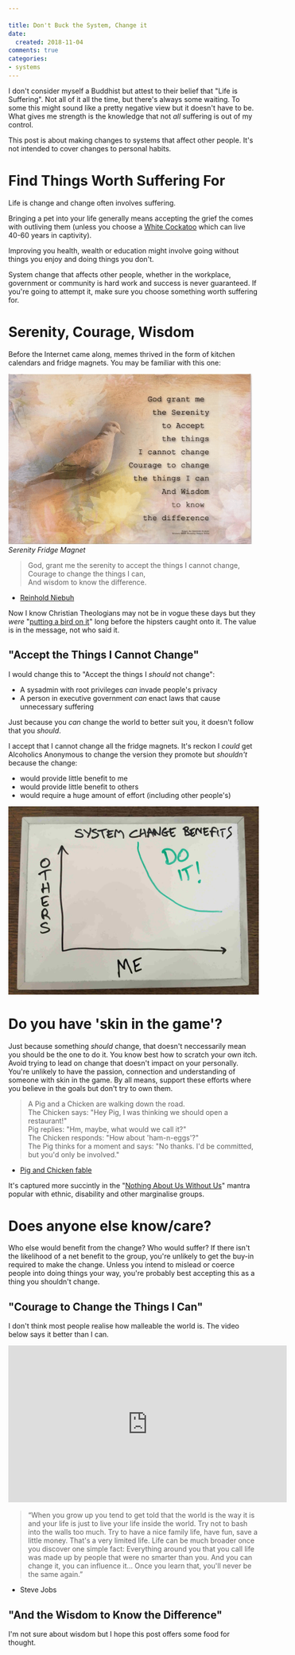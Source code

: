 ```yaml
---

title: Don't Buck the System, Change it
date: 
  created: 2018-11-04
comments: true
categories:
- systems
---
```


I don't consider myself a Buddhist but attest to their belief that "Life is
Suffering".  Not all of it all the time, but there's always some waiting. To
some this might sound like a pretty negative view but it doesn't have to be.
What gives me strength is the knowledge that not *all* suffering is out of my
control.

This post is about making changes to systems that affect other people. It's not
intended to cover changes to personal habits.

# Find Things Worth Suffering For

Life is change and change often involves suffering. 

Bringing a pet into your life generally means accepting the grief the comes
with outliving them (unless you choose a [White Cockatoo][cocky] which can live
40-60 years in captivity).

Improving you health, wealth or education might involve going without things
you enjoy and doing things you don't.

System change that affects other people, whether in the workplace, government or 
community is hard work and success is never guaranteed. If you're going to attempt
it, make sure you choose something worth suffering for.


# Serenity, Courage, Wisdom

Before the Internet came along, memes thrived in the form of kitchen calendars
and fridge magnets. You may be familiar with this one:

![Serenity Fridge Magnet](../images/serenity.png)
*Serenity Fridge Magnet*

> God, grant me the serenity to accept the things I cannot change,  
> Courage to change the things I can,  
> And wisdom to know the difference. 
- [Reinhold Niebuh](https://en.wikipedia.org/wiki/Serenity_Prayer)

Now I know Christian Theologians may not be in vogue these days but they *were*
"[putting a bird on it][put-a-bird-on-it]" long before the hipsters caught onto it. The value is
in the message, not who said it.

## "Accept the Things I Cannot Change"

I would change this to "Accept the things I *should* not change": 
- A sysadmin with root privileges *can* invade people's privacy
- A person in executive government *can* enact laws that cause unnecessary suffering

Just because you *can* change the world to better suit you, it doesn't follow that you *should*.

I accept that I cannot change all the fridge magnets. It's reckon I *could*
get Alcoholics Anonymous to change the version they promote but *shouldn't* because
the change:

- would provide little benefit to me
- would provide little benefit to others
- would require a huge amount of effort (including other people's)

![maybe do it](../images/maybe-do-it.jpg)


# Do you have 'skin in the game'?

Just because something *should* change, that doesn't neccessarily mean you should
be the one to do it. You know best how to scratch your own itch. Avoid trying
to lead on change that doesn't impact on your personally. You're unlikely to
have the passion, connection and understanding of someone with skin in the
game. By all means, support these efforts where you believe in the goals but
don't try to own them.

> A Pig and a Chicken are walking down the road.  
> The Chicken says: "Hey Pig, I was thinking we should open a restaurant!"  
> Pig replies: "Hm, maybe, what would we call it?"  
> The Chicken responds: "How about 'ham-n-eggs'?"  
> The Pig thinks for a moment and says: "No thanks. I'd be committed, but you'd only be involved."  
- [Pig and Chicken fable](https://en.wikipedia.org/wiki/Reinhold_Niebuhr)

It's captured more succintly in the "[Nothing About Us Without
Us][nothing-about-us]" mantra popular with ethnic, disability and other
marginalise groups. 


# Does anyone else know/care?

Who else would benefit from the change? Who would suffer? If there isn't the
likelihood of a net benefit to the group, you're unlikely to get the buy-in
required to make the change. Unless you intend to mislead or coerce people 
into doing things your way, you're probably best accepting this as a thing
you shouldn't change.


## "Courage to Change the Things I Can"

I don't think most people realise how malleable the world is. The video below
says it better than I can.

<iframe width="560" height="315" src="https://www.youtube.com/embed/zklbZR9025Y" frameborder="0" allow="accelerometer; autoplay; encrypted-media; gyroscope; picture-in-picture" allowfullscreen></iframe>

  
> “When you grow up you tend to get told that the world is the way it is and
> your life is just to live your life inside the world. Try not to bash into
> the walls too much. Try to have a nice family life, have fun, save a little
> money. That's a very limited life. Life can be much broader once you discover
> one simple fact: Everything around you that you call life was made up by
> people that were no smarter than you. And you can change it, you can
> influence it… Once you learn that, you'll never be the same again.”
- Steve Jobs


## "And the Wisdom to Know the Difference" 

I'm not sure about wisdom but I hope this post offers some food for thought. 


[put-a-bird-on-it]: https://www.youtube.com/watch?v=iHmLljk2t8M
[cocky]: https://en.wikipedia.org/wiki/White_cockatoo
[pig-and-chicken]: https://en.wikipedia.org/wiki/Reinhold_Niebuhr
[nothing-about-us]: https://en.wikipedia.org/wiki/Nothing_About_Us_Without_Us
